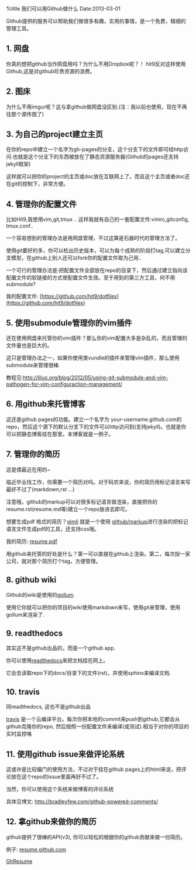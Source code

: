 %title 我们可以用Github做什么
Date:2013-03-01

Github提供的服务可以帮助我们做很多有趣，实用的事情，是一个免费，精细的管理工具。

## 1. 网盘

你真的想把github当作网盘用吗？为什么不用Dropbox呢？！ hit9反对这样使用Github,这是对github珍贵资源的浪费。

## 2. 图床

为什么不用imgur呢？这与拿github做网盘没区别.(注：我以前也使用，现在不再往那个源传图了)

## 3. 为自己的project建立主页

在你的repo中建立一个名字为gh-pages的分支，这个分支下的文件即可经http访问.也就是这个分支下的东西被放在了静态资源服务器(Github的pages还支持jekyll框架)

这样就可以把你的project的主页或doc放在互联网上了。而且这个主页或者doc还在git的控制下，非常方便。

## 4. 管理你的配置文件

比如Hit9,我使用vim,git,tmux .. 这样我就有自己的一套配置文件:vimrc,gitconfig, tmux.conf.. 

一个容易想到的管理办法是用网盘管理，不过这算是石器时代的管理方法了。

使用git要好的多，你可以检出历史版本，可以为每个成熟的阶段打tag,可以建立分支模型，在github上别人还可以fork你的配置文件取为己用..

一个可行的管理办法是:把配置文件全部放在repo的目录下，然后通过建立指向该配置文件的软链接的方式使配置文件生效。至于用到的第三方工具，何不用submodule? 

我的配置文件: [https://github.com/hit9/dotfiles](https://github.com/hit9/dotfiles)

## 5. 使用submodule管理你的vim插件

还在使用网盘来托管你的vim插件？那么你的vim配置大多是杂乱的，而且管理的文件量也是巨大的。

这只是管理办法之一，如果你使用类vundle的插件来管理vim插件，那么使用submodule来管理很棒.

教程见:http://liluo.org/blog/2012/05/using-git-submodule-and-vim-pathogen-for-vim-configuraction-management/
## 6. 用github来托管博客

这还是github pages的功能。建立一个名字为 your-username.github.com的 repo，然后这个源下的默认分支下的文件可以http访问到(支持jekyll)。也就是你可以把静态博客挂在那里。本博客就是一例子。

## 7. 管理你的简历

这是偶最近在用的~  

临近毕业找工作，你需要一个简历对吗。对于码农来说，你的简历用标记语言来写最好不过了(markdown,rst ...)

注意哦，github的markup可以对很多标记语言做渲染，直接把你的resume.rst(resume.md等)建立一个repo放进去即可。

想要生成pdf 格式的简历？[gimli](https://github.com/walle/gimli) 就是一个使用 [github/markup](https://github.com/github/markup)进行渲染的把标记语言文件生成pdf的工具，还支持css哦。

我的简历: [resume.pdf](https://github.com/hit9/resume.pdf)

用github来托管的好处是什么？第一可以直接在github上渲染。第二，每次投一家公司，就对那个简历打个tag，方便管理。

## 8. github wiki

Github的wiki是使用的[gollum](https://github.com/github/gollum).

使用它你就可以把你的项目的wiki使用markdown来写，使用git来管理，使用gollum来渲染了.

## 9. readthedocs

其实这不是github出品的，而是一个github app.

你可以使用[readthedocs](https://readthedocs.org/)来把文档挂在网上。

它会去读取repo下的docs/目录下的文件(rst)，并使用sphinx来编译文档.

## 10. travis

同readthedocs, 这也不是github出品

[travis](http://travis-ci.org/) 是一个云编译平台。每次你把本地的commit来push到github,它都会从github克隆你的repo, 然后按照一份配置文件来编译(或测试).相当于对你的项目的实时监控咯

## 11. 使用github issue来做评论系统

这或许是比较偏门的使用方法，不过对于挂在github pages上的html来说，把评论放在这个repo的issue里面再好不过了。

当然，你可以使用这个系统来做博客的评论系统

具体见博文: http://bradleyfew.com/github-powered-comments/

## 12. 拿github来做你的简历

github提供了很棒的API(v3), 你可以轻松的根据你的github贡献来做一份简历。

例子: [resume.github.com](http://resume.github.com/?hit9)

[GhResume](http://hit9.org/GhResume/?hit9)


